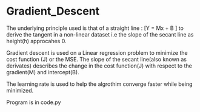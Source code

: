 # Gradient_Descent

The underlying principle used is that of a straight line : [Y = Mx + B ] to derive the tangent in a non-linear dataset i.e the slope of the secant line as height(h) approcahes 0.

Gradient descent is used on a Linear regression problem to minimize the cost function (J) or the MSE. The slope of the secant line(also known as derivates) describes the change in the cost function(J) with respect to the gradient(M) and intercept(B).

The learning rate is used to help the algrothim converge faster while being minimized.

Program is in code.py
